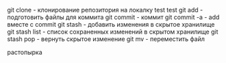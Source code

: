 git clone - клонирование репозитория на локалку
test test
git add - подготовить файлы для коммита
git commit - коммит
git commit -a - add вместе с commit
git stash - добавить изменения в скрытое хранилище
git stash list - список сохраненных изменений в скрытом хранилище
git stash pop - вернуть скрытое изменение
git mv - переместить файл

растопырка
